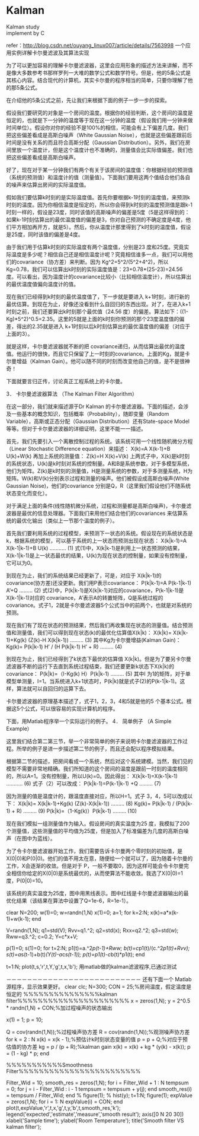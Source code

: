 # Kalman
Kalman study  
implement by C

refer：http://blog.csdn.net/ouyang_linux007/article/details/7563998
一个应用实例详解卡尔曼滤波及其算法实现

为了可以更加容易的理解卡尔曼滤波器，这里会应用形象的描述方法来讲解，而不是像大多数参考书那样罗列一大堆的数学公式和数学符号。但是，他的5条公式是其核心内容。结合现代的计算机，其实卡尔曼的程序相当的简单，只要你理解了他的那5条公式。

在介绍他的5条公式之前，先让我们来根据下面的例子一步一步的探索。

假设我们要研究的对象是一个房间的温度。根据你的经验判断，这个房间的温度是恒定的，也就是下一分钟的温度等于现在这一分钟的温度（假设我们用一分钟来做时间单位）。假设你对你的经验不是100%的相信，可能会有上下偏差几度。我们把这些偏差看成是高斯白噪声（White Gaussian Noise），也就是这些偏差跟前后时间是没有关系的而且符合高斯分配（Gaussian Distribution）。另外，我们在房间里放一个温度计，但是这个温度计也不准确的，测量值会比实际值偏差。我们也把这些偏差看成是高斯白噪声。

好了，现在对于某一分钟我们有两个有关于该房间的温度值：你根据经验的预测值（系统的预测值）和温度计的值（测量值）。下面我们要用这两个值结合他们各自的噪声来估算出房间的实际温度值。

假如我们要估算k时刻的是实际温度值。首先你要根据k-1时刻的温度值，来预测k时刻的温度。因为你相信温度是恒定的，所以你会得到k时刻的温度预测值是跟k-1时刻一样的，假设是23度，同时该值的高斯噪声的偏差是5度（5是这样得到的：如果k-1时刻估算出的最优温度值的偏差是3，你对自己预测的不确定度是4度，他们平方相加再开方，就是5）。然后，你从温度计那里得到了k时刻的温度值，假设是25度，同时该值的偏差是4度。

由于我们用于估算k时刻的实际温度有两个温度值，分别是23 度和25度。究竟实际温度是多少呢？相信自己还是相信温度计呢？究竟相信谁多一点，我们可以用他们的covariance（协方差）来判断。因为 Kg^2=5^2/(5^2+4^2)，所以Kg=0.78，我们可以估算出k时刻的实际温度值是：23+0.78*(25-23)=24.56度。可以看出，因为温度计的covariance比较小（比较相信温度计），所以估算出的最优温度值偏向温度计的值。

现在我们已经得到k时刻的最优温度值了，下一步就是要进入 k+1时刻，进行新的最优估算。到现在为止，好像还没看到什么自回归的东西出现。对了，在进入k+1时刻之前，我们还要算出k时刻那个最优值（24.56 度）的偏差。算法如下：((1-Kg)*5^2)^0.5=2.35。这里的5就是上面的k时刻你预测的那个23度温度值的偏差，得出的2.35就是进入 k+1时刻以后k时刻估算出的最优温度值的偏差（对应于上面的3）。

就是这样，卡尔曼滤波器就不断的把 covariance递归，从而估算出最优的温度值。他运行的很快，而且它只保留了上一时刻的covariance。上面的Kg，就是卡尔曼增益（Kalman Gain）。他可以随不同的时刻而改变他自己的值，是不是很神奇！

下面就要言归正传，讨论真正工程系统上的卡尔曼。

3． 卡尔曼滤波器算法
（The Kalman Filter Algorithm）

在这一部分，我们就来描述源于Dr Kalman 的卡尔曼滤波器。下面的描述，会涉及一些基本的概念知识，包括概率（Probability），随即变量（Random Variable），高斯或正态分配（Gaussian Distribution）还有State-space Model等等。但对于卡尔曼滤波器的详细证明，这里不能一一描述。

首先，我们先要引入一个离散控制过程的系统。该系统可用一个线性随机微分方程（Linear Stochastic Difference equation）来描述：
X(k)=A X(k-1)+B U(k)+W(k)
再加上系统的测量值：
Z(k)=H X(k)+V(k)
上两式子中，X(k)是k时刻的系统状态，U(k)是k时刻对系统的控制量。A和B是系统参数，对于多模型系统，他们为矩阵。Z(k)是k时刻的测量值，H是测量系统的参数，对于多测量系统，H为矩阵。W(k)和V(k)分别表示过程和测量的噪声。他们被假设成高斯白噪声(White Gaussian Noise)，他们的covariance 分别是Q，R（这里我们假设他们不随系统状态变化而变化）。

对于满足上面的条件(线性随机微分系统，过程和测量都是高斯白噪声)，卡尔曼滤波器是最优的信息处理器。下面我们来用他们结合他们的covariances 来估算系统的最优化输出（类似上一节那个温度的例子）。

首先我们要利用系统的过程模型，来预测下一状态的系统。假设现在的系统状态是k，根据系统的模型，可以基于系统的上一状态而预测出现在状态：
X(k|k-1)=A X(k-1|k-1)+B U(k) ……….. (1)
式(1)中，X(k|k-1)是利用上一状态预测的结果，X(k-1|k-1)是上一状态最优的结果，U(k)为现在状态的控制量，如果没有控制量，它可以为0。

到现在为止，我们的系统结果已经更新了，可是，对应于 X(k|k-1)的covariance(协方差)还没更新。我们用P表示covariance：
P(k|k-1)=A P(k-1|k-1) A’+Q ……… (2)
式(2)中，P(k|k-1)是X(k|k-1)对应的covariance，P(k-1|k-1)是X(k-1|k-1)对应的 covariance，A’表示A的转置矩阵，Q是系统过程的covariance。式子1，2就是卡尔曼滤波器5个公式当中的前两个，也就是对系统的预测。

现在我们有了现在状态的预测结果，然后我们再收集现在状态的测量值。结合预测值和测量值，我们可以得到现在状态(k)的最优化估算值X(k|k)：
X(k|k)= X(k|k-1)+Kg(k) (Z(k)-H X(k|k-1)) ……… (3)
其中Kg为卡尔曼增益(Kalman Gain)：
Kg(k)= P(k|k-1) H’ / (H P(k|k-1) H’ + R) ……… (4)

到现在为止，我们已经得到了k状态下最优的估算值 X(k|k)。但是为了要另卡尔曼滤波器不断的运行下去直到系统过程结束，我们还要更新k状态下X(k|k)的covariance：
P(k|k)=（I-Kg(k) H）P(k|k-1) ……… (5)
其中I 为1的矩阵，对于单模型单测量，I=1。当系统进入k+1状态时，P(k|k)就是式子(2)的P(k-1|k-1)。这样，算法就可以自回归的运算下去。

卡尔曼滤波器的原理基本描述了，式子1，2，3，4和5就是他的5 个基本公式。根据这5个公式，可以很容易的实现计算机的程序。

下面，用Matlab程序举一个实际运行的例子。
4． 简单例子
（A Simple Example）

这里我们结合第二第三节，举一个非常简单的例子来说明卡尔曼滤波器的工作过程。所举的例子是进一步描述第二节的例子，而且还会配以程序模拟结果。

根据第二节的描述，把房间看成一个系统，然后对这个系统建模。当然，我们见的模型不需要非常地精确。我们所知道的这个房间的温度是跟前一时刻的温度相同的，所以A=1。没有控制量，所以U(k)=0。因此得出：
X(k|k-1)=X(k-1|k-1) ……….. (6)
式子（2）可以改成：
P(k|k-1)=P(k-1|k-1) +Q ……… (7)

因为测量的值是温度计的，跟温度直接对应，所以H=1。式子 3，4，5可以改成以下：
X(k|k)= X(k|k-1)+Kg(k) (Z(k)-X(k|k-1)) ……… (8)
Kg(k)= P(k|k-1) / (P(k|k-1) + R) ……… (9)
P(k|k)=（1-Kg(k)）P(k|k-1) ……… (10)

现在我们模拟一组测量值作为输入。假设房间的真实温度为25 度，我模拟了200个测量值，这些测量值的平均值为25度，但是加入了标准偏差为几度的高斯白噪声（在图中为蓝线）。

为了令卡尔曼滤波器开始工作，我们需要告诉卡尔曼两个零时刻的初始值，是X(0|0)和P(0|0)。他们的值不用太在意，随便给一个就可以了，因为随着卡尔曼的工作，X会逐渐的收敛。但是对于 P，一般不要取0，因为这样可能会令卡尔曼完全相信你给定的X(0|0)是系统最优的，从而使算法不能收敛。我选了X(0|0)=1 度，P(0|0)=10。

该系统的真实温度为25度，图中用黑线表示。图中红线是卡尔曼滤波器输出的最优化结果（该结果在算法中设置了Q=1e-6，R=1e-1）。


clear
N=200;
w(1)=0;
w=randn(1,N)
x(1)=0;
a=1;
for k=2:N;
x(k)=a*x(k-1)+w(k-1);
end


V=randn(1,N);
q1=std(V);
Rvv=q1.^2;
q2=std(x);
Rxx=q2.^2;
q3=std(w);
Rww=q3.^2;
c=0.2;
Y=c*x+V;

p(1)=0;
s(1)=0;
for t=2:N;
p1(t)=a.^2*p(t-1)+Rww;
b(t)=c*p1(t)/(c.^2*p1(t)+Rvv);
s(t)=a*s(t-1)+b(t)*(Y(t)-a*c*s(t-1));
p(t)=p1(t)-c*b(t)*p1(t);
end

t=1:N;
plot(t,s,'r',t,Y,'g',t,x,'b');
用matlab做的kalman滤波程序,已通过测试



－－－－－－－－－－－－－－－－－－－－－－－－－－
还有下面一个 Matlab源程序，显示效果更好。
clear
clc;
N=300;
CON = 25;%房间温度，假定温度是恒定的
%%%%%%%%%%%%%%%kalman filter%%%%%%%%%%%%%%%%%%%%%%
x = zeros(1,N);
y = 2^0.5 * randn(1,N) + CON;%加过程噪声的状态输出

x(1) = 1;
p = 10;

Q = cov(randn(1,N));%过程噪声协方差
R = cov(randn(1,N));%观测噪声协方差
for k = 2 : N
x(k) = x(k - 1);%预估计k时刻状态变量的值
p = p + Q;%对应于预估值的协方差
kg = p / (p + R);%kalman gain
x(k) = x(k) + kg * (y(k) - x(k));
p = (1 - kg) * p;
end


%%%%%%%%%%%Smoothness Filter%%%%%%%%%%%%%%%%%%%%%%%%

Filter_Wid = 10;
smooth_res = zeros(1,N);
for i = Filter_Wid + 1 : N
tempsum = 0;
for j = i - Filter_Wid : i - 1
tempsum = tempsum + y(j);
end
smooth_res(i) = tempsum / Filter_Wid;
end
% figure(1);
% hist(y);
t=1:N;
figure(1);
expValue = zeros(1,N);
for i = 1: N
expValue(i) = CON;
end
plot(t,expValue,'r',t,x,'g',t,y,'b',t,smooth_res,'k');
legend('expected','estimate','measure','smooth result');
axis([0 N 20 30])
xlabel('Sample time');
ylabel('Room Temperature');
title('Smooth filter VS kalman filter');
